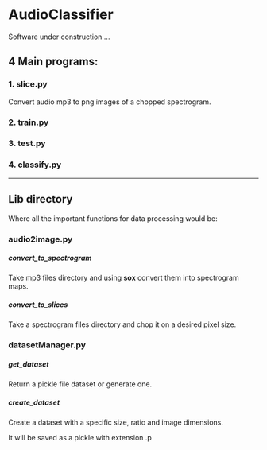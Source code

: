 # AudioClassifier

Software under construction ...




## 4 Main programs:
### 1. slice.py
Convert audio mp3 to png images of a chopped spectrogram.

### 2. train.py
### 3. test.py
### 4. classify.py

---
## Lib directory
Where all the important functions for data processing would be:
### audio2image.py
##### convert_to_spectrogram
Take mp3 files directory and using __sox__ convert them into spectrogram maps.

##### convert_to_slices
Take a spectrogram files directory and chop it on a desired pixel size.


### datasetManager.py
##### get_dataset
Return a pickle file dataset or generate one.

##### create_dataset
Create a dataset with a specific size, ratio and image dimensions.

It will be saved as a pickle with extension .p

